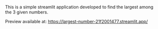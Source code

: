 This is a simple streamlit application developed to find the largest among the 3 given numbers.

Preview available at: https://largest-number-21f2001477.streamlit.app/
